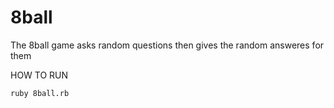 # 8ball

The 8ball game  asks random questions then gives the random answeres for them 


HOW TO RUN 

```
ruby 8ball.rb
```
